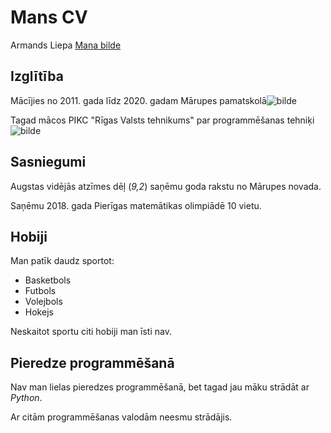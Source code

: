 # Mans CV
Armands Liepa
[Mana bilde](https://ibb.co/hct57Zb)
## Izglītība
Mācījies no 2011. gada līdz 2020. gadam Mārupes pamatskolā![bilde](https://www.skolasforma.lv/image/cache/catalog/skolas/marupes_psk/emblema-870x1110_11.jpg)

Tagad mācos PIKC "Rīgas Valsts tehnikums" par programmēšanas tehniķi![bilde](https://static-cdn-3.practican.com/thumbor/dO3J-Jybiab3LY1gAlnlCLBY9mw=/0x0/uploads/file/bab29b9e56dcd26964ea02d2b5b2eeb8eb36816ab62b9bd5a4cc6881f41c3331/img_5c91f4a2efe8c0.27081357.jpg)

## Sasniegumi
Augstas vidējās atzīmes dēļ (*9,2*) saņēmu goda rakstu no Mārupes novada.

Saņēmu 2018. gada Pierīgas matemātikas olimpiādē 10 vietu.


## Hobiji
Man patīk daudz sportot:
* Basketbols
* Futbols
* Volejbols
* Hokejs

Neskaitot sportu citi hobiji man īsti nav.

## Pieredze programmēšanā
Nav man lielas pieredzes programmēšanā, bet tagad jau māku strādāt ar *Python*.

Ar citām programmēšanas valodām neesmu strādājis.